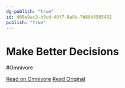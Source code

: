 ```yaml
---
dg-publish: "true"
id: d68e9ac3-b9cd-40f7-8a0b-7d68d4505402
publish: "true"
---
```


# Make Better Decisions
#Omnivore

[Read on Omnivore](https://omnivore.app/me/make-better-decisions-18690f04d99)
[Read Original](https://modelthinkers.com/playbook/make-better-decisions)